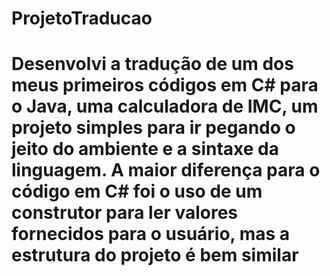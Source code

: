 # ProjetoTraducao

# Desenvolvi a tradução de um dos meus primeiros códigos em C# para o Java, uma calculadora de IMC, um projeto simples para ir pegando o jeito do ambiente e a sintaxe da linguagem. A maior diferença para o código em C# foi o uso de um construtor para ler valores fornecidos para o usuário, mas a estrutura do projeto é bem similar
